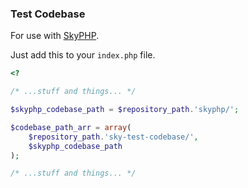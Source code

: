### Test Codebase

For use with [SkyPHP](https://github.com/SkyPHP/skyphp).

Just add this to your `index.php` file.

```php
<?

/* ...stuff and things... */

$skyphp_codebase_path = $repository_path.'skyphp/';

$codebase_path_arr = array(
	$repository_path.'sky-test-codebase/',
	$skyphp_codebase_path
);

/* ...stuff and things... */

```